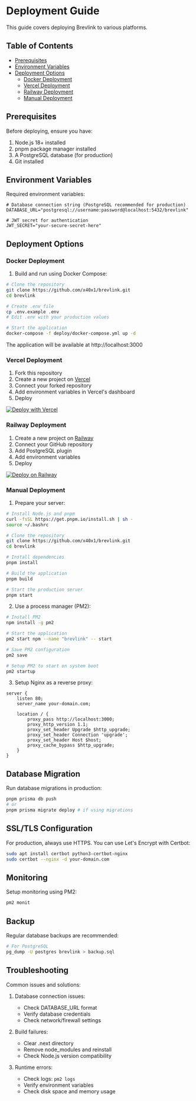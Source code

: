 # Deployment Guide

This guide covers deploying Brevlink to various platforms.

## Table of Contents
- [Prerequisites](#prerequisites)
- [Environment Variables](#environment-variables)
- [Deployment Options](#deployment-options)
  - [Docker Deployment](#docker-deployment)
  - [Vercel Deployment](#vercel-deployment)
  - [Railway Deployment](#railway-deployment)
  - [Manual Deployment](#manual-deployment)

## Prerequisites

Before deploying, ensure you have:
1. Node.js 18+ installed
2. pnpm package manager installed
3. A PostgreSQL database (for production)
4. Git installed

## Environment Variables

Required environment variables:
```env
# Database connection string (PostgreSQL recommended for production)
DATABASE_URL="postgresql://username:password@localhost:5432/brevlink"

# JWT secret for authentication
JWT_SECRET="your-secure-secret-here"
```

## Deployment Options

### Docker Deployment

1. Build and run using Docker Compose:
```bash
# Clone the repository
git clone https://github.com/x40x1/brevlink.git
cd brevlink

# Create .env file
cp .env.example .env
# Edit .env with your production values

# Start the application
docker-compose -f deploy/docker-compose.yml up -d
```

The application will be available at http://localhost:3000

### Vercel Deployment

1. Fork this repository
2. Create a new project on [Vercel](https://vercel.com)
3. Connect your forked repository
4. Add environment variables in Vercel's dashboard
5. Deploy

[![Deploy with Vercel](https://vercel.com/button)](https://vercel.com/new/clone?repository-url=https://github.com/x40x1/brevlink)

### Railway Deployment

1. Create a new project on [Railway](https://railway.app)
2. Connect your GitHub repository
3. Add PostgreSQL plugin
4. Add environment variables
5. Deploy

[![Deploy on Railway](https://railway.app/button.svg)](https://railway.app/new/template?template=https://github.com/x40x1/brevlink)

### Manual Deployment

1. Prepare your server:
```bash
# Install Node.js and pnpm
curl -fsSL https://get.pnpm.io/install.sh | sh -
source ~/.bashrc

# Clone the repository
git clone https://github.com/x40x1/brevlink.git
cd brevlink

# Install dependencies
pnpm install

# Build the application
pnpm build

# Start the production server
pnpm start
```

2. Use a process manager (PM2):
```bash
# Install PM2
npm install -g pm2

# Start the application
pm2 start npm --name "brevlink" -- start

# Save PM2 configuration
pm2 save

# Setup PM2 to start on system boot
pm2 startup
```

3. Setup Nginx as a reverse proxy:
```nginx
server {
    listen 80;
    server_name your-domain.com;

    location / {
        proxy_pass http://localhost:3000;
        proxy_http_version 1.1;
        proxy_set_header Upgrade $http_upgrade;
        proxy_set_header Connection 'upgrade';
        proxy_set_header Host $host;
        proxy_cache_bypass $http_upgrade;
    }
}
```

## Database Migration

Run database migrations in production:
```bash
pnpm prisma db push
# or
pnpm prisma migrate deploy # if using migrations
```

## SSL/TLS Configuration

For production, always use HTTPS. You can use Let's Encrypt with Certbot:
```bash
sudo apt install certbot python3-certbot-nginx
sudo certbot --nginx -d your-domain.com
```

## Monitoring

Setup monitoring using PM2:
```bash
pm2 monit
```

## Backup

Regular database backups are recommended:
```bash
# For PostgreSQL
pg_dump -U postgres brevlink > backup.sql
```

## Troubleshooting

Common issues and solutions:

1. Database connection issues:
   - Check DATABASE_URL format
   - Verify database credentials
   - Check network/firewall settings

2. Build failures:
   - Clear .next directory
   - Remove node_modules and reinstall
   - Check Node.js version compatibility

3. Runtime errors:
   - Check logs: `pm2 logs`
   - Verify environment variables
   - Check disk space and memory usage
